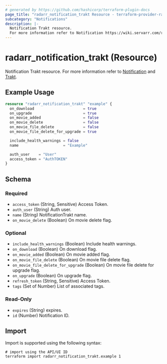 ```yaml
---
# generated by https://github.com/hashicorp/terraform-plugin-docs
page_title: "radarr_notification_trakt Resource - terraform-provider-radarr"
subcategory: "Notifications"
description: |-
  Notification Trakt resource.
  For more information refer to Notification https://wiki.servarr.com/radarr/settings#connect and Trakt https://wiki.servarr.com/radarr/supported#trakt.
---
```


# radarr_notification_trakt (Resource)

<!-- subcategory:Notifications -->
Notification Trakt resource.
For more information refer to [Notification](https://wiki.servarr.com/radarr/settings#connect) and [Trakt](https://wiki.servarr.com/radarr/supported#trakt).

## Example Usage

```terraform
resource "radarr_notification_trakt" "example" {
  on_download                      = true
  on_upgrade                       = true
  on_movie_added                   = false
  on_movie_delete                  = false
  on_movie_file_delete             = false
  on_movie_file_delete_for_upgrade = true

  include_health_warnings = false
  name                    = "Example"

  auth_user    = "User"
  access_token = "AuthTOKEN"
}
```

<!-- schema generated by tfplugindocs -->
## Schema

### Required

- `access_token` (String, Sensitive) Access Token.
- `auth_user` (String) Auth user.
- `name` (String) NotificationTrakt name.
- `on_movie_delete` (Boolean) On movie delete flag.

### Optional

- `include_health_warnings` (Boolean) Include health warnings.
- `on_download` (Boolean) On download flag.
- `on_movie_added` (Boolean) On movie added flag.
- `on_movie_file_delete` (Boolean) On movie file delete flag.
- `on_movie_file_delete_for_upgrade` (Boolean) On movie file delete for upgrade flag.
- `on_upgrade` (Boolean) On upgrade flag.
- `refresh_token` (String, Sensitive) Access Token.
- `tags` (Set of Number) List of associated tags.

### Read-Only

- `expires` (String) expires.
- `id` (Number) Notification ID.

## Import

Import is supported using the following syntax:

```shell
# import using the API/UI ID
terraform import radarr_notification_trakt.example 1
```
